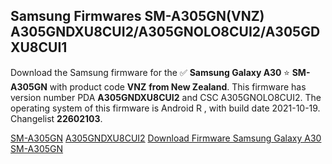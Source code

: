 <h2>Samsung Firmwares SM-A305GN(VNZ) A305GNDXU8CUI2/A305GNOLO8CUI2/A305GDXU8CUI1</h2>
Download the Samsung firmware for the ✅ <strong>Samsung Galaxy A30 </strong> ⭐ <strong>SM-A305GN</strong> with product code <strong>VNZ</strong> <strong> from New Zealand</strong>. This firmware has version number PDA <strong>A305GNDXU8CUI2</strong> and CSC A305GNOLO8CUI2. The operating system of this firmware is Android R , with build date 2021-10-19. Changelist <strong>22602103</strong>.


[SM-A305GN](https://samfirm.shop/samsung/model/SM-A305GN)
[A305GNDXU8CUI2](https://samfirm.shop/samsung/pda/A305GNDXU8CUI2)
[Download Firmware Samsung Galaxy A30 SM-A305GN](https://samfirm.shop/samsung/firmware/466899)
